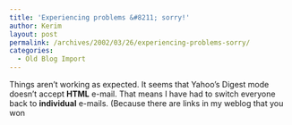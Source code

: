 ```yaml
---
title: 'Experiencing problems &#8211; sorry!'
author: Kerim
layout: post
permalink: /archives/2002/03/26/experiencing-problems-sorry/
categories:
  - Old Blog Import
---
```

Things aren&#8217;t working as expected. It seems that Yahoo&#8217;s Digest mode doesn&#8217;t accept **HTML** e-mail. That means I have had to switch everyone back to **individual** e-mails. (Because there are links in my weblog that you won

